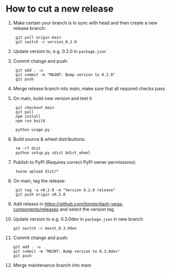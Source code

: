 # How to cut a new release
1. Make certain your branch is in sync with head and then create a new release branch:

        git pull origin main
        git switch -c version_0.2.0

2. Update version to, e.g. 0.2.0 in `package.json`

3. Commit change and push:

        git add . -u
        git commit -m "MAINT: Bump version to 0.2.0"
        git push

4. Merge release branch into main, make sure that all required checks pass

5. On main, build new version and test it

        git checkout main
        git pull
        npm install
        npm run build

        python usage.py

6. Build source & wheel distributions:

        rm -rf dist
        python setup.py sdist bdist_wheel

7. Publish to PyPI (Requires correct PyPI owner permissions):

        twine upload dist/*

8. On main, tag the release:

        git tag -a v0.2.0 -m "Version 0.2.0 release"
        git push origin v0.2.0

9. Add release in https://github.com/binste/dash-vega-components/releases and select the version tag

10. Update version to e.g. 0.3.0dev in `package.json` in new branch

        git switch -c maint_0.3.0dev

11. Commit change and push:

        git add . -u
        git commit -m "MAINT: Bump version to 0.3.0dev"
        git push

12. Merge maintenance branch into main